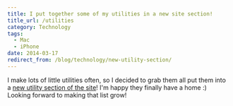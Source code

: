 ```yaml
---
title: I put together some of my utilities in a new site section!
title_url: /utilities
category: Technology
tags:
  - Mac
  - iPhone
date: 2014-03-17
redirect_from: /blog/technology/new-utility-section/
---
```

I make lots of little utilities often, so I decided to grab them all put them into a [new utility section of the site](/utilities)! I'm happy they finally have a home :) Looking forward to making that list grow! 

